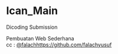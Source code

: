 # Ican_Main
Dicoding Submission 

Pembuatan Web Sederhana </br>
cc : [@falach](https://github.com/falachyusuf)https://github.com/falachyusuf
